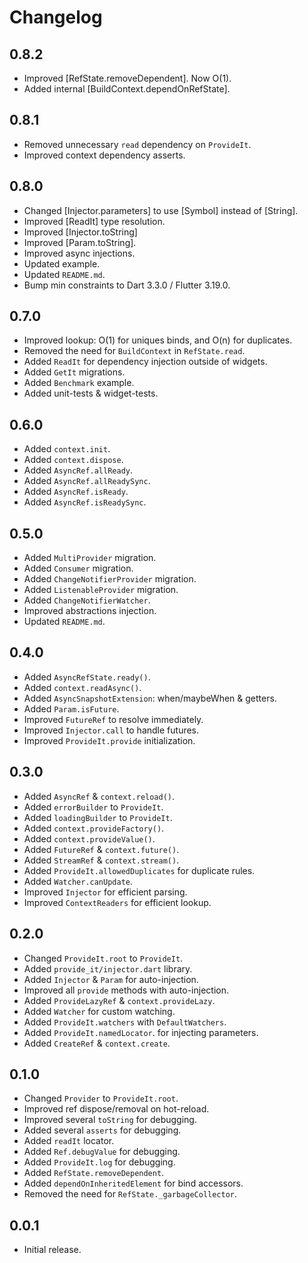 # Changelog

## 0.8.2

- Improved [RefState.removeDependent]. Now O(1).
- Added internal [BuildContext.dependOnRefState].

## 0.8.1

- Removed unnecessary `read` dependency on `ProvideIt`.
- Improved context dependency asserts.

## 0.8.0

- Changed [Injector.parameters] to use [Symbol] instead of [String].
- Improved [ReadIt] type resolution.
- Improved [Injector.toString] 
- Improved [Param.toString].
- Improved async injections.
- Updated example.
- Updated `README.md`.
- Bump min constraints to Dart 3.3.0 / Flutter 3.19.0.

## 0.7.0

- Improved lookup: O(1) for uniques binds, and O(n) for duplicates.
- Removed the need for `BuildContext` in `RefState.read`.
- Added `ReadIt` for dependency injection outside of widgets.
- Added `GetIt` migrations.
- Added `Benchmark` example.
- Added unit-tests & widget-tests.

## 0.6.0

- Added `context.init`.
- Added `context.dispose`.
- Added `AsyncRef.allReady`.
- Added `AsyncRef.allReadySync`.
- Added `AsyncRef.isReady`.
- Added `AsyncRef.isReadySync`.

## 0.5.0

- Added `MultiProvider` migration.
- Added `Consumer` migration.
- Added `ChangeNotifierProvider` migration.
- Added `ListenableProvider` migration.
- Added `ChangeNotifierWatcher`.
- Improved abstractions injection.
- Updated `README.md`.

## 0.4.0

- Added `AsyncRefState.ready()`.
- Added `context.readAsync()`.
- Added `AsyncSnapshotExtension`: when/maybeWhen & getters.
- Added `Param.isFuture`.
- Improved `FutureRef` to resolve immediately.
- Improved `Injector.call` to handle futures.
- Improved `ProvideIt.provide` initialization.

## 0.3.0

- Added `AsyncRef` & `context.reload()`.
- Added `errorBuilder` to `ProvideIt`.
- Added `loadingBuilder` to `ProvideIt`.
- Added `context.provideFactory()`.
- Added `context.provideValue()`.
- Added `FutureRef` & `context.future()`.
- Added `StreamRef` & `context.stream()`.
- Added `ProvideIt.allowedDuplicates` for duplicate rules.
- Added `Watcher.canUpdate`.
- Improved `Injector` for efficient parsing.
- Improved `ContextReaders` for efficient lookup.

## 0.2.0

- Changed `ProvideIt.root` to `ProvideIt`.
- Added `provide_it/injector.dart` library.
- Added `Injector` & `Param` for auto-injection.
- Improved all `provide` methods with auto-injection.
- Added `ProvideLazyRef` & `context.provideLazy`.
- Added `Watcher` for custom watching.
- Added `ProvideIt.watchers` with `DefaultWatchers`.
- Added `ProvideIt.namedLocator`. for injecting parameters.
- Added `CreateRef` & `context.create`.

## 0.1.0

- Changed `Provider` to `ProvideIt.root`.
- Improved ref dispose/removal on hot-reload.
- Improved several `toString` for debugging.
- Added several `asserts` for debugging.
- Added `readIt` locator.
- Added `Ref.debugValue` for debugging.
- Added `ProvideIt.log` for debugging.
- Added `RefState.removeDependent`.
- Added `dependOnInheritedElement` for bind accessors.
- Removed the need for `RefState._garbageCollector`.

## 0.0.1

- Initial release.
